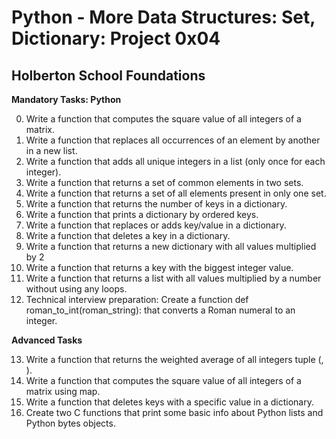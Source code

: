 # Python - More Data Structures: Set, Dictionary: Project 0x04
## Holberton School Foundations

**Mandatory Tasks: Python**

0. Write a function that computes the square value of all integers of a matrix.
1. Write a function that replaces all occurrences of an element by another in a new list.
2. Write a function that adds all unique integers in a list (only once for each integer).
3. Write a function that returns a set of common elements in two sets.
4. Write a function that returns a set of all elements present in only one set.
5. Write a function that returns the number of keys in a dictionary.
6. Write a function that prints a dictionary by ordered keys.
7. Write a function that replaces or adds key/value in a dictionary.
8. Write a function that deletes a key in a dictionary.
9. Write a function that returns a new dictionary with all values multiplied by 2
10. Write a function that returns a key with the biggest integer value.
11. Write a function that returns a list with all values multiplied by a number without using any loops.
12. Technical interview preparation: Create a function def roman_to_int(roman_string): that converts a Roman numeral to an integer.

**Advanced Tasks**

13. Write a function that returns the weighted average of all integers tuple (<score>, <weight>).
14. Write a function that computes the square value of all integers of a matrix using map.
15. Write a function that deletes keys with a specific value in a dictionary.
16. Create two C functions that print some basic info about Python lists and Python bytes objects.